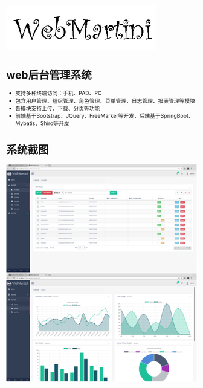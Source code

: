 ![Image](https://github.com/bytegriffin/WebMartini/blob/master/src/main/resources/static/images/webmaritni2.gif)
===================================  

# web后台管理系统 
* 支持多种终端访问：手机、PAD、PC
* 包含用户管理、组织管理、角色管理、菜单管理、日志管理、报表管理等模块
* 各模块支持上传、下载、分页等功能
* 前端基于Bootstrap、JQuery、FreeMarker等开发，后端基于SpringBoot、Mybatis、Shiro等开发

# 系统截图 
![Image](https://github.com/bytegriffin/WebMartini/blob/master/src/main/resources/static/images/screen1.png)
![Image](https://github.com/bytegriffin/WebMartini/blob/master/src/main/resources/static/images/screen2.png)
